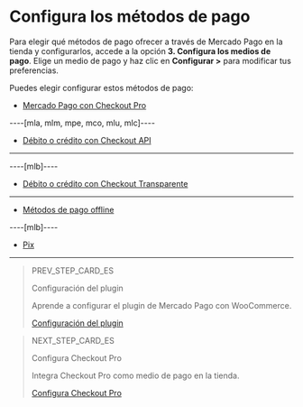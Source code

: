 # Configura los métodos de pago

Para elegir qué métodos de pago ofrecer a través de Mercado Pago en la tienda y configurarlos, accede a la opción **3. Configura los medios de pago**. Elige un medio de pago y haz clic en **Configurar >** para modificar tus preferencias.

Puedes elegir configurar estos métodos de pago:

* [Mercado Pago con Checkout Pro](/developers/es/docs/woocommerce/integration-configuration/payments-configuration/checkoutpro)

----[mla, mlm, mpe, mco, mlu, mlc]----
* [Débito o crédito con Checkout API](/developers/es/docs/woocommerce/integration-configuration/payments-configuration/credit-debit)
------------

----[mlb]----
* [Débito o crédito con Checkout Transparente](/developers/es/docs/woocommerce/integration-configuration/payments-configuration/credit-debit)
------------

* [Métodos de pago offline](/developers/es/docs/woocommerce/integration-configuration/payments-configuration/offline-payments)

----[mlb]----
* [Pix](/developers/es/docs/woocommerce/integration-configuration/payments-configuration/pix)
------------

> PREV_STEP_CARD_ES
>
> Configuración del plugin
>
> Aprende a configurar el plugin de Mercado Pago con WooCommerce.
>
> [Configuración del plugin](/developers/es/docs/woocommerce/integration-configuration/plugin-configuration)

> NEXT_STEP_CARD_ES
>
> Configura Checkout Pro
>
> Integra Checkout Pro como medio de pago en la tienda.
>
> [Configura Checkout Pro](/developers/es/docs/woocommerce/integration-configuration/payments-configuration/checkoutpro)